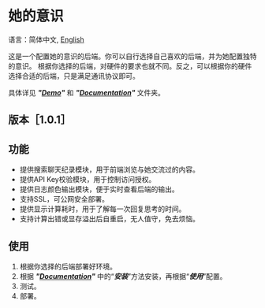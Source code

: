# 她的意识

语言：简体中文, [English](./README.md)

这是一个配置她的意识的后端。你可以自行选择自己喜欢的后端，并为她配置独特的意识。
根据你选择的后端，对硬件的要求也就不同。反之，可以根据你的硬件选择合适的后端，只是满足通讯协议即可。

具体详见 **_"[Demo](./Demo)"_** 和 **_"[Documentation](./Documentation)"_** 文件夹。

## 版本［1.0.1］

## 功能

- 提供搜索聊天纪录模块，用于前端浏览与她交流过的内容。
- 提供API Key校验模块，用于控制访问授权。
- 提供日志颜色输出模块，便于实时查看后端的输出。
- 支持SSL，可公网安全部署。
- 提供显示计算耗时，用于了解每一次回复思考的时间。
- 支持计算出错或显存溢出后自重启，无人值守，免去烦恼。

## 使用

1. 根据你选择的后端部署好环境。
2. 根据 **_"[Documentation](./Documentation)"_** 中的“**_安装_**”方法安装，再根据“**_使用_**”配置。
3. 测试。
4. 部署。